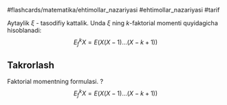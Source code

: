 #flashcards/matematika/ehtimollar_nazariyasi 
#ehtimollar_nazariyasi 
#tarif 

Aytaylik ${\xi}$ - tasodifiy kattalik.
Unda ${\xi}$ ning ${k}$-faktorial momenti quyidagicha hisoblanadi:
$$
E_f^k X = E(X(X-1)\ldots(X-k+1))
$$

## Takrorlash

Faktorial momentning formulasi.
?
$$
E_f^k X = E(X(X-1)\ldots(X-k+1))
$$
<!--SR:!2024-05-01,3,250-->
